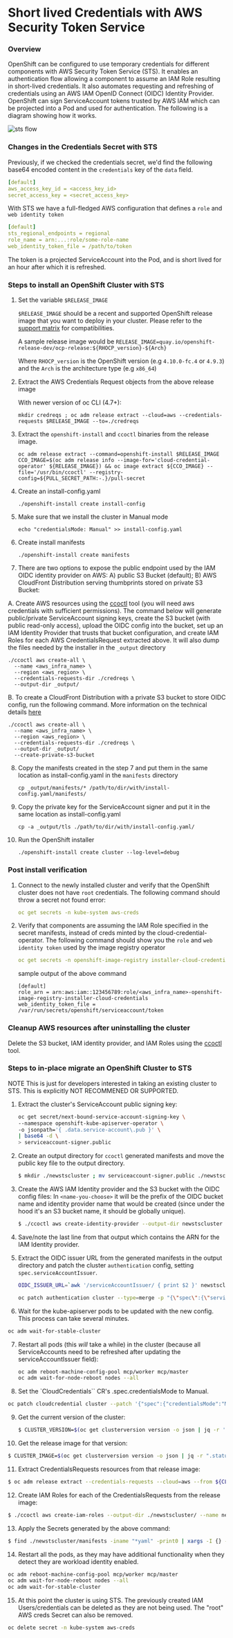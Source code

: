 # Short lived Credentials with AWS Security Token Service
### Overview
OpenShift can be configured to use temporary credentials for different components with AWS Security Token Service (STS). It enables an authentication flow allowing a component to assume an IAM Role resulting in short-lived credentials. It also automates requesting and refreshing of credentials using an AWS IAM OpenID Connect (OIDC) Identity Provider. OpenShift can sign ServiceAccount tokens trusted by AWS IAM which can be projected into a Pod and used for authentication. The following is a diagram showing how it works.

![sts flow](sts_flow.png)

### Changes in the Credentials Secret with STS
Previously, if we checked the credentials secret, we'd find the following base64 encoded content in the `credentials` key of the `data` field.

```yaml
[default]
aws_access_key_id = <access_key_id>
secret_access_key = <secret_access_key>
```

With STS we have a full-fledged AWS configuration that defines a `role` and `web identity token`

```yaml
[default]
sts_regional_endpoints = regional
role_name = arn:...:role/some-role-name
web_identity_token_file = /path/to/token
```
The token is a projected ServiceAccount into the Pod, and is short lived for an hour after which it is refreshed.

### Steps to install an OpenShift Cluster with STS

1. Set the variable `$RELEASE_IMAGE`

   `$RELEASE_IMAGE` should be a recent and supported  OpenShift release image that you want to deploy in your cluster.
   Please refer to the [support matrix](../README.md#support-matrix) for compatibilities.

   A sample release image would be `RELEASE_IMAGE=quay.io/openshift-release-dev/ocp-release:${RHOCP_version}-${Arch}`

   Where `RHOCP_version` is the OpenShift version (e.g `4.10.0-fc.4` or `4.9.3`) and the `Arch` is the architecture type (e.g `x86_64`)

2. Extract the AWS Credentials Request objects from the above release image

   With newer version of oc CLI (4.7+):
   ```
   mkdir credreqs ; oc adm release extract --cloud=aws --credentials-requests $RELEASE_IMAGE --to=./credreqs
   ```
3. Extract the `openshift-install` and `ccoctl` binaries from the release image.
   ```
   oc adm release extract --command=openshift-install $RELEASE_IMAGE
   CCO_IMAGE=$(oc adm release info --image-for='cloud-credential-operator' ${RELEASE_IMAGE}) && oc image extract ${CCO_IMAGE} --file='/usr/bin/ccoctl' --registry-config=${PULL_SECRET_PATH:-.}/pull-secret
   ```
4. Create an install-config.yaml
   ```
   ./openshift-install create install-config
   ```
5. Make sure that we install the cluster in Manual mode
   ```
   echo "credentialsMode: Manual" >> install-config.yaml
   ```
6. Create install manifests
   ```
   ./openshift-install create manifests
   ```
7. There are two options to expose the public endpoint used by the IAM OIDC identity provider on AWS: A) public S3 Bucket (default); B) AWS CloudFront Distribution serving thumbprints stored on private S3 Bucket:

A. Create AWS resources using the [ccoctl](ccoctl.md#steps-create) tool (you will need aws credentials with sufficient permissions). The command below will generate public/private ServiceAccount signing keys, create the S3 bucket (with public read-only access), upload the OIDC config into the bucket, set up an IAM Identity Provider that trusts that bucket configuration, and create IAM Roles for each AWS CredentialsRequest extracted above. It will also dump the files needed by the installer in the `_output` directory
   ```
   ./ccoctl aws create-all \
     --name <aws_infra_name> \
     --region <aws_region> \
     --credentials-requests-dir ./credreqs \
     --output-dir _output/
   ```

B. To create a CloudFront Distribution with a private S3 bucket to store OIDC config, run the following command. More information on the technical details [here](./sts-private-bucket.md)
   ```
   ./ccoctl aws create-all \
     --name <aws_infra_name> \
     --region <aws_region> \
     --credentials-requests-dir ./credreqs \
     --output-dir _output/
     --create-private-s3-bucket
   ```

8. Copy the manifests created in the step 7 and put them in the same location as install-config.yaml in the `manifests` directory
   ```
   cp _output/manifests/* /path/to/dir/with/install-config.yaml/manifests/
   ```
9. Copy the private key for the ServiceAccount signer and put it in the same location as install-config.yaml
   ```
   cp -a _output/tls ./path/to/dir/with/install-config.yaml/
   ```
10. Run the OpenShift installer
    ```
    ./openshift-install create cluster --log-level=debug
    ```

### Post install verification

1. Connect to the newly installed cluster and verify that the OpenShift cluster does not have `root` credentials. The following command should throw a secret not found error:
   ```yaml
   oc get secrets -n kube-system aws-creds
   ```
2. Verify that components are assuming the IAM Role specified in the secret manifests, instead of creds minted by the cloud-credential-operator. The following command should show you the `role` and `web identity token` used by the image registry operator
   ```yaml
   oc get secrets -n openshift-image-registry installer-cloud-credentials -o json | jq -r .data.credentials | base64 -d
   ```
   sample output of the above command
   ```
   [default]
   role_arn = arn:aws:iam::123456789:role/<aws_infra_name>-openshift-image-registry-installer-cloud-credentials
   web_identity_token_file = /var/run/secrets/openshift/serviceaccount/token
   ```

### Cleanup AWS resources after uninstalling the cluster

Delete the S3 bucket, IAM identity provider, and IAM Roles using the  [ccoctl](ccoctl.md#deleting-resources) tool.

### Steps to in-place migrate an OpenShift Cluster to STS

NOTE This is just for developers interested in taking an existing cluster to STS. This is explicitly NOT RECOMMENED OR SUPPORTED.

1. Extract the cluster's ServiceAccount public signing key:

   ```bash
   oc get secret/next-bound-service-account-signing-key \
   --namespace openshift-kube-apiserver-operator \
   -o jsonpath='{ .data.service-account\.pub }' \
   | base64 -d \
   > serviceaccount-signer.public
   ```

2. Create an output directory for `ccoctl` generated manifests and move the public key file to the output directory.
   ```bash
   $ mkdir ./newstscluster ; mv serviceaccount-signer.public ./newstscluster/serviceaccount-signer.public
   ```

3. Create the AWS IAM Identity provider and the S3 bucket with the OIDC config files:
   In `<name-you-choose>` it will be the prefix of the OIDC bucket name and identity provider name that would be created (since under the hood it's an S3 bucket name, it should be globally unique).

   ```bash
   $ ./ccoctl aws create-identity-provider --output-dir newstscluster --name <name-you-choose> --region us-east-2
   ```

4. Save/note the last line from that output which contains the ARN for the IAM Identity provider.

5. Extract the OIDC issuer URL from the generated manifests in the output directory and patch the cluster `authentication` config, setting `spec.serviceAccountIssuer`.
   ```bash
   OIDC_ISSUER_URL=`awk '/serviceAccountIssuer/ { print $2 }' newstscluster/manifests/cluster-authentication-02-config.yaml`

   oc patch authentication cluster --type=merge -p "{\"spec\":{\"serviceAccountIssuer\":\"${OIDC_ISSUER_URL}\"}}"
   ```

6.  Wait for the kube-apiserver pods to be updated with the new config. This process can take several minutes.
   ```bash
   oc adm wait-for-stable-cluster
   ```

7. Restart all pods (this *will* take a while) in the cluster (because all ServiceAccounts need to be refreshed after updating the serviceAccountIssuer field):
   ```bash
   oc adm reboot-machine-config-pool mcp/worker mcp/master
   oc adm wait-for-node-reboot nodes --all
   ```

8.  Set the `CloudCredentials`` CR's .spec.credentialsMode to Manual.
   ```bash
   oc patch cloudcredential cluster --patch '{"spec":{"credentialsMode":"Manual"}}' --type=merge
   ```

9. Get the current version of the cluster:
   ```bash
   $ CLUSTER_VERSION=$(oc get clusterversion version -o json | jq -r '.status.desired.version')
   ```

10. Get the release image for that version:
   ```bash
   $ CLUSTER_IMAGE=$(oc get clusterversion version -o json | jq -r ".status.history[] | select(.version == \"${CLUSTER_VERSION}\") | .image")
   ```

11. Extract CredentialsRequests resources from that release image:
   ```bash
   $ oc adm release extract --credentials-requests --cloud=aws --from ${CLUSTER_IMAGE} --to cred-reqs
   ```

12. Create IAM Roles for each of the CredentialsRequests from the release image:
   ```bash
   $ ./ccoctl aws create-iam-roles --output-dir ./newstscluster/ --name newstscluster --identity-provider-arn ARN_CREATED_FROM_CREATE_IDENTITY_PROVIDER_COMMAND --region us-east-2 --credentials-requests-dir ./cred-reqs/
   ```

13. Apply the Secrets generated by the above command:
   ```bash
   $ find ./newstscluster/manifests -iname "*yaml" -print0 | xargs -I {} -0 -t oc replace -f {}
   ```

14.  Restart all the pods, as they may have additional functionality when they detect they are workload identity enabled.

   ```bash
   oc adm reboot-machine-config-pool mcp/worker mcp/master
   oc adm wait-for-node-reboot nodes --all
   oc adm wait-for-stable-cluster
   ```

15. At this point the cluster is using STS. The previously created IAM Users/credentials can be deleted as they are not being used. The "root" AWS creds Secret can also be removed.

   ```bash
   oc delete secret -n kube-system aws-creds
   ```
